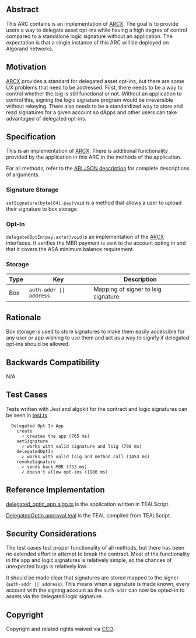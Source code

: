 ## Abstract
This ARC contains is an implementation of [ARCX](https://github.com/algorandfoundation/ARCs/pull/229). The goal is to provide users a way to delegate asset opt-ins while having a high degree of control compared to a standalone logic signature without an application. The expectation is that a single instance of this ARC will be deployed on Algorand networks. 

## Motivation
[ARCX](https://github.com/algorandfoundation/ARCs/pull/229) provides a standard for delegated asset opt-ins, but there are some UX problems that need to be addressed. First, there needs to be a way to control whether the lsig is still functional or not. Without an application to control this, signing the logic signature program would be irreversible without rekeying. There also needs to be a standardized way to store and read signatures for a given account so dApps and other users can take advantaged of delegated opt-ins.

## Specification
This is an implementation of [ARCX](https://github.com/algorandfoundation/ARCs/pull/229). There is additional functionality provided by the application in this ARC in the methods of the application.

For all methods, refer to the [ABI JSON description](./contracts/artifacts/DelegatedOptIn.abi.json) for complete descriptions of arguments.

### Signature Storage

`setSignature(byte[64],pay)void` is a method that allows a user to upload their signature to box storage


### Opt-In

`delegatedOptIn(pay,axfer)void` is an implementation of the [ARCX](https://github.com/algorandfoundation/ARCs/pull/229) interfaces. It verifies the MBR payment is sent to the account opting in and that it covers the ASA minimum balance requirement.

### Storage

| Type | Key | Description |
| ---- | --- | ----------- |
| Box | `auth-addr \|\| address` | Mapping of signer to lsig signature |

## Rationale
Box storage is used to store signatures to make them easily accessible for any user or app wishing to use them and act as a way to signify if delegated opt-ins should be allowed.

## Backwards Compatibility
N/A

## Test Cases
Tests written with Jest and algokit for the contract and logic signatures can be seen in [test.ts](./tests/test.ts).

```
  Delegated Opt In App
    create
      ✓ creates the app (765 ms)
    setSignature
      ✓ works with valid signature and lsig (790 ms)
    delegatedOptIn
      ✓ works with valid lsig and method call (1453 ms)
    revokeSignature
      ✓ sends back MBR (753 ms)
      ✓ doesn't allow opt-ins (1186 ms)
```

## Reference Implementation
[delegated_optin_app.algo.ts](./contracts/delegated_optin_app.algo.ts) is the application written in TEALScript.

[DelegatedOptIn.approval.teal](./contracts/artifacts/DelegatedOptIn.approval.teal) is the TEAL compiled from TEALScript.

## Security Considerations

The test cases test proper functionality of all methods, but there has been no extended effort in attempt to break the contract. Most of the functionality in the app and logic signatures is relatively simple, so the chances of unexpected bugs is relatively low.

It should be made clear that signatures are stored mapped to the signer (`auth-addr || address`). This means when a signature is made known, every account with the signing account as the `auth-addr` can now be opted-in to assets via the delegated logic signature.

## Copyright
Copyright and related rights waived via <a href="https://creativecommons.org/publicdomain/zero/1.0/">CCO</a>.
